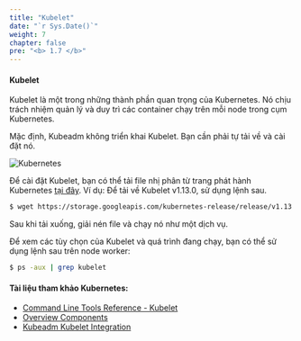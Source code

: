 ```yaml
---
title: "Kubelet"
date: "`r Sys.Date()`"
weight: 7
chapter: false
pre: "<b> 1.7 </b>"
---
```


#### Kubelet

Kubelet là một trong những thành phần quan trọng của Kubernetes. Nó chịu trách nhiệm quản lý và duy trì các container chạy trên mỗi node trong cụm Kubernetes.

Mặc định, Kubeadm không triển khai Kubelet. Bạn cần phải tự tải về và cài đặt nó.

![Kubernetes](/EKS-Workshop-1/images/part1/7/0007.png?featherlight=false&width=60pc)

Để cài đặt Kubelet, bạn có thể tải file nhị phân từ trang phát hành Kubernetes [tại đây](https://kubernetes.io/docs/reference/command-line-tools-reference/kubelet/). Ví dụ: Để tải về Kubelet v1.13.0, sử dụng lệnh sau.

```bash
$ wget https://storage.googleapis.com/kubernetes-release/release/v1.13.0/bin/linux/amd64/kubelet
```

Sau khi tải xuống, giải nén file và chạy nó như một dịch vụ.

Để xem các tùy chọn của Kubelet và quá trình đang chạy, bạn có thể sử dụng lệnh sau trên node worker:

```bash
$ ps -aux | grep kubelet
```

#### Tài liệu tham khảo Kubernetes:

- [Command Line Tools Reference - Kubelet](https://kubernetes.io/docs/reference/command-line-tools-reference/kubelet/)
- [Overview Components](https://kubernetes.io/docs/concepts/overview/components/)
- [Kubeadm Kubelet Integration](https://kubernetes.io/docs/setup/production-environment/tools/kubeadm/kubelet-integration/)